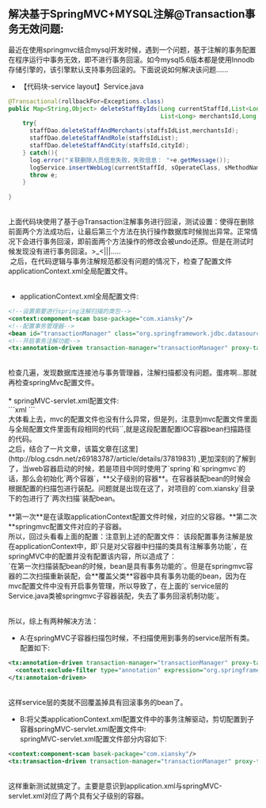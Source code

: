 ## 解决基于SpringMVC+MYSQL注解@Transaction事务无效问题:<br>
最近在使用springmvc结合mysql开发时候，遇到一个问题，基于注解的事务配置在程序运行中事务无效，即不进行事务回滚。如今mysql5.6版本都是使用Innodb存储引擎的，该引擎默认支持事务回滚的。下面说说如何解决该问题......<br>

 * 【代码块-service layout】Service.java
  ```java
  @Transactional(rollbackFor=Exceptions.class)
  public Map<String,Object> deleteStaffByIds(Long currentStaffId,List<Long> staffsIdList,
                                             List<Long> merchantsId,Long cityId) throws Exception{
      try{
        staffDao.deleteStaffAndMerchants(staffsIdList,merchantsId);
        staffDao.deleteStaffAndRole(staffsIdList);
        staffDao.deleteStaffAndCity(staffsId,cityId);
      } catch(){
        log.error("关联删除人员信息失败，失败信息： "+e.getMessage());  
        logService.insertWebLog(currentStaffId, sOperateClass, sMethodName, "失败",retMesg);  
        throw e;  
      }                                       
                                             
  }
  ```
  <br>
  上面代码块使用了基于@Transaction注解事务进行回滚，测试设置：使得在删除前面两个方法成功后，让最后第三个方法在执行操作数据库时候抛出异常。正常情况下会进行事务回滚，即前面两个方法操作的修改会被undo还原。但是在测试时候发现没有进行事务回滚。>_<|||..... <br>
  之后，在代码逻辑与事务注解规范都没有问题的情况下，检查了配置文件applicationContext.xml全局配置文件。<br>
<br>
  
  
  
  * applicationContext.xml全局配置文件:<br> 
```xml
<!--设置需要进行spring注解扫描的类包-->
<context:component-scan base-package="com.xiansky"/>
<!--配置事务管理器-->
<bean id="transactionManager" class="org.springframework.jdbc.datasource.DataSourceTransactionManager" p:dataSource-ref="dbDataSource"/>
<!--开启事务注解功能-->
<tx:annotation-driven transaction-manager="transactionManager" proxy-target-class="true"/>
```
<br>
检查几遍，发现数据库连接池与事务管理器，注解扫描都没有问题。蛋疼啊...那就再检查springMvc配置文件。<br>
<br>
  * springMVC-servlet.xml配置文件:<br>
```xml
<!-- 当我们需要controller返回一个map的json对象时，可以设定<mvc:annotation-driven /> -->
<mvc:annotation-driven/>
<!--设置需要进行spring注解扫描的类包-->
<context:component-scan base-package="com.xiansky"/>
```
<br>
大体看上去，mvc的配置文件也没有什么异常，但是列，注意到mvc配置文件里面与全局配置文件里面有段相同的代码`<context:component-scan base-package="com.xiansky"/>`,就是这段配置配置IOC容器bean扫描路径的代码。<br>
之后，结合了一片文章，该篇文章在[这里](http://blog.csdn.net/z69183787/article/details/37819831) ,更加深刻的了解到了，当web容器启动的时候，若是项目中同时使用了`spring`和`springmvc`的话，那么会初始化`两个容器`，**父子级别的容器**。在容器装配bean的时候会根据配置的扫描包进行装配。问题就是出现在这了，对项目的`com.xiansky`目录下的包进行了`两次扫描`装配bean。<br>
<br>
**第一次**是在读取applicationContext配置文件时候，对应的父容器。**第二次**springmvc配置文件对应的子容器。<br>
所以，回过头看看上面的配置：注意到上述的配置文件：<tx:annotation-driven transaction-manager="transactionManager" proxy-target-class="true" /> 该段配置事务注解是放在applicationContext中，即`只是对父容器中扫描的类具有注解事务功能`，在springMVC中的配置并没有配置该内容，所以造成了：<br>
`在第一次扫描装配bean的时候，bean是具有事务功能的`。但是在springmvc容器的二次扫描重新装配，会**覆盖父类**容器中具有事务功能的bean，因为在mvc配置文件中没有开启事务管理，所以导致了，在上面的`service层的Service.java类被springmvc子容器装配，失去了事务回滚机制功能`。<br>
<br>


所以，综上有两种解决方法：<br>
  * A:在springMVC子容器扫描包时候，不扫描使用到事务的service层所有类。配置如下:<br>
```xml
<tx:annotation-driven transaction-manager="transactionManager" proxy-target-class="true">
  <context:exclude-filter type="annotation" expression="org.springframework.stereotype.Service"/>
</tx:annotaion-driven>  
```
<br>这样service层的类就不回覆盖掉具有回滚事务的bean了。<br>
  * B:将父类applicationContext.xml配置文件中的事务注解驱动，剪切配置到子容器springMVC-servlet.xml配置文件中:<br>
  springMVC-servlet.xml配置文件部分内容如下:<br>
```xml
<context:component-scan basek-package="com.xiansky"/>
<tx:transaction-driven transaction-manager="transactionManager" proxy-target-class="true"/>
```
<br>
这样重新测试就搞定了。主要是意识到application.xml与springMVC-servlet.xml对应了两个具有父子级别的容器。
